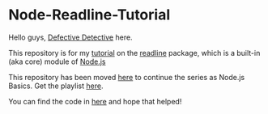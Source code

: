 # Node-Readline-Tutorial <br>

Hello guys, [Defective Detective](https://www.youtube.com/channel/UCuQvyfLaZOG4bPwEvqSYCLg) here.<br>

This repository is for my [tutorial](https://www.youtube.com/watch?v=dTknGVAvAak) on the [readline](https://nodejs.org/api/readline.html) package, which is a built-in (aka core) module of [Node.js](https://nodejs.org)<br>

This repository has been moved [here](https://github.com/SpiderMath/Node-Core-Tutorial) to continue the series as Node.js Basics. Get the playlist [here](https://www.youtube.com/playlist?list=PLNnNNVAPtEpQe3x7-i-XZMwVaCW2pY93t).<br>

You can find the code in [here](./Source) and hope that helped!